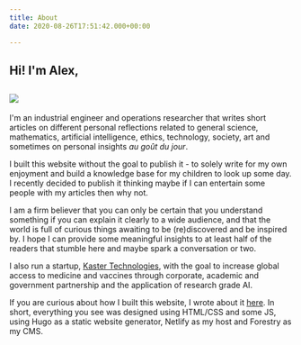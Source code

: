 ```yaml
---
title: About
date: 2020-08-26T17:51:42.000+00:00

---
```

## Hi! I'm Alex,

## ![](/uploads/screenshot-2022-05-26-115327.png)

I'm an industrial engineer and operations researcher that writes short articles on different personal reflections related to general science, mathematics, artificial intelligence, ethics, technology, society, art and sometimes on personal insights _au goût du jour_.

I built this website without the goal to publish it - to solely write for my own enjoyment and build a knowledge base for my children to look up some day. I recently decided to publish it thinking maybe if I can entertain some people with my articles then why not.

I am a firm believer that you can only be certain that you understand something if you can explain it clearly to a wide audience, and that the world is full of curious things awaiting to be (re)discovered and be inspired by. I hope I can provide some meaningful insights to at least half of the readers that stumble here and maybe spark a conversation or two.

I also run a startup, [Kaster Technologies](kaster.ca "kaster"), with the goal to increase global access to medicine and vaccines through corporate, academic and government partnership and the application of research grade AI.

If you are curious about how I built this website, I wrote about it [here](./posts/aboutthiswebsite). In short, everything you see was designed using HTML/CSS and some JS, using Hugo as a static website generator, Netlify as my host and Forestry as my CMS.